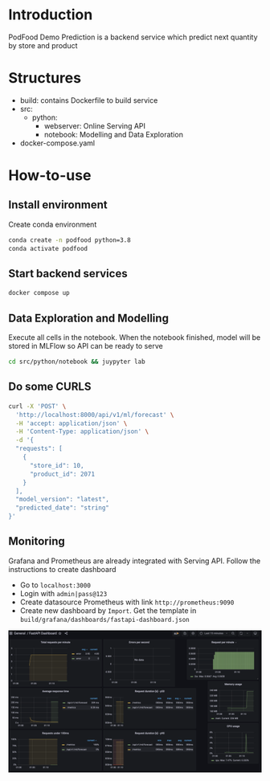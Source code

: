 # Introduction
PodFood Demo Prediction is a backend service which predict next quantity by store and product

# Structures

- build:  contains Dockerfile to build service
- src:
  - python:
    - webserver: Online Serving API
    - notebook: Modelling and Data Exploration
- docker-compose.yaml

# How-to-use

## Install environment

Create conda environment

```bash
conda create -n podfood python=3.8
conda activate podfood
```

## Start backend services

```bash
docker compose up
```

## Data Exploration and Modelling

Execute all cells in the notebook. When the notebook finished, model will be stored in MLFlow so API can be ready to serve

```bash
cd src/python/notebook && juypyter lab
```

## Do some CURLS

```bash
curl -X 'POST' \
  'http://localhost:8000/api/v1/ml/forecast' \
  -H 'accept: application/json' \
  -H 'Content-Type: application/json' \
  -d '{
  "requests": [
    {
      "store_id": 10,
      "product_id": 2071
    }
  ],
  "model_version": "latest",
  "predicted_date": "string"
}'
```

## Monitoring

Grafana and Prometheus are already integrated with Serving API. Follow the instructions to create dashboard

- Go to `localhost:3000`
- Login with `admin|pass@123`
- Create datasource Prometheus with link `http://prometheus:9090`
- Create new dashboard by `Import`. Get the template in `build/grafana/dashboards/fastapi-dashboard.json`

![grafana](grafana.png)